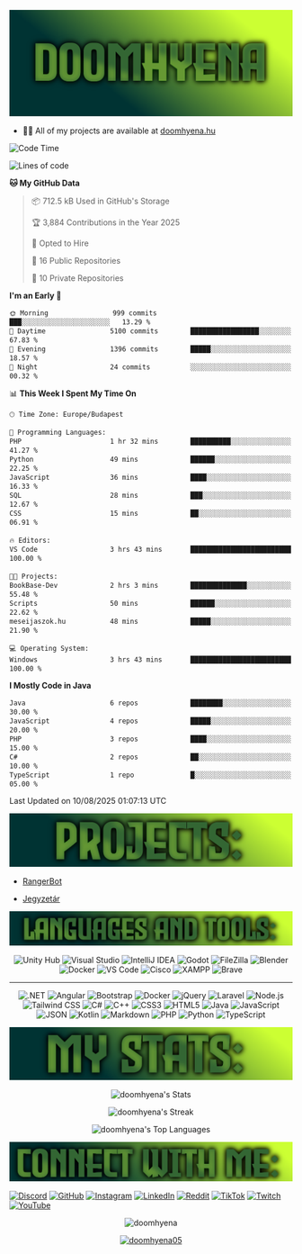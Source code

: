 ![Banner](img/Doomhyenabanner.png)

- 👨‍💻 All of my projects are available at [doomhyena.hu](https://doomhyena.hu/)


<!--START_SECTION:waka-->
![Code Time](http://img.shields.io/badge/Code%20Time-48%20hrs%2018%20mins-blue)

![Lines of code](https://img.shields.io/badge/From%20Hello%20World%20I%27ve%20Written-10.8%20million%20lines%20of%20code-blue)

**🐱 My GitHub Data** 

> 📦 712.5 kB Used in GitHub's Storage 
 > 
> 🏆 3,884 Contributions in the Year 2025
 > 
> 💼 Opted to Hire
 > 
> 📜 16 Public Repositories 
 > 
> 🔑 10 Private Repositories 
 > 
**I'm an Early 🐤** 

```text
🌞 Morning                999 commits         ███░░░░░░░░░░░░░░░░░░░░░░   13.29 % 
🌆 Daytime                5100 commits        █████████████████░░░░░░░░   67.83 % 
🌃 Evening                1396 commits        █████░░░░░░░░░░░░░░░░░░░░   18.57 % 
🌙 Night                  24 commits          ░░░░░░░░░░░░░░░░░░░░░░░░░   00.32 % 
```


📊 **This Week I Spent My Time On** 

```text
🕑︎ Time Zone: Europe/Budapest

💬 Programming Languages: 
PHP                      1 hr 32 mins        ██████████░░░░░░░░░░░░░░░   41.27 % 
Python                   49 mins             ██████░░░░░░░░░░░░░░░░░░░   22.25 % 
JavaScript               36 mins             ████░░░░░░░░░░░░░░░░░░░░░   16.33 % 
SQL                      28 mins             ███░░░░░░░░░░░░░░░░░░░░░░   12.67 % 
CSS                      15 mins             ██░░░░░░░░░░░░░░░░░░░░░░░   06.91 % 

🔥 Editors: 
VS Code                  3 hrs 43 mins       █████████████████████████   100.00 % 

🐱‍💻 Projects: 
BookBase-Dev             2 hrs 3 mins        ██████████████░░░░░░░░░░░   55.48 % 
Scripts                  50 mins             ██████░░░░░░░░░░░░░░░░░░░   22.62 % 
meseijaszok.hu           48 mins             █████░░░░░░░░░░░░░░░░░░░░   21.90 % 

💻 Operating System: 
Windows                  3 hrs 43 mins       █████████████████████████   100.00 % 
```

**I Mostly Code in Java** 

```text
Java                     6 repos             ████████░░░░░░░░░░░░░░░░░   30.00 % 
JavaScript               4 repos             █████░░░░░░░░░░░░░░░░░░░░   20.00 % 
PHP                      3 repos             ████░░░░░░░░░░░░░░░░░░░░░   15.00 % 
C#                       2 repos             ██░░░░░░░░░░░░░░░░░░░░░░░   10.00 % 
TypeScript               1 repo              █░░░░░░░░░░░░░░░░░░░░░░░░   05.00 % 
```




 Last Updated on 10/08/2025 01:07:13 UTC
<!--END_SECTION:waka-->

![Projects](img/Projects.png)

- [RangerBot](https://rangerbot.hu)

- [Jegyzetár](https://jegyzetar.eu/)


![Languages and Tools](img/LanguagesandTools.png)

<p align="center">
  <img src="https://cdn.jsdelivr.net/npm/simple-icons@v9/icons/unity.svg?color=white" width="40" height="40" alt="Unity Hub"/>
  <img src="https://cdn.jsdelivr.net/npm/simple-icons@v9/icons/visualstudio.svg?color=white" width="40" height="40" alt="Visual Studio"/>
  <img src="https://cdn.jsdelivr.net/npm/simple-icons@v9/icons/intellijidea.svg?color=white" width="40" height="40" alt="IntelliJ IDEA"/>
  <img src="https://cdn.jsdelivr.net/npm/simple-icons@v9/icons/godotengine.svg?color=white" width="40" height="40" alt="Godot"/>
  <img src="https://cdn.jsdelivr.net/npm/simple-icons@v9/icons/filezilla.svg?color=white" width="40" height="40" alt="FileZilla"/>
  <img src="https://cdn.jsdelivr.net/npm/simple-icons@v9/icons/blender.svg?color=white" width="40" height="40" alt="Blender"/>
  <img src="https://cdn.jsdelivr.net/npm/simple-icons@v9/icons/docker.svg?color=white" width="40" height="40" alt="Docker"/>
  <img src="https://cdn.jsdelivr.net/npm/simple-icons@v9/icons/visualstudiocode.svg?color=white" width="40" height="40" alt="VS Code"/>
  <img src="https://cdn.jsdelivr.net/npm/simple-icons@v9/icons/cisco.svg?color=white" width="40" height="40" alt="Cisco"/>
  <img src="https://cdn.jsdelivr.net/npm/simple-icons@v9/icons/xampp.svg?color=white" width="40" height="40" alt="XAMPP"/>
  <img src="https://cdn.jsdelivr.net/npm/simple-icons@v9/icons/brave.svg?color=white" width="40" height="40" alt="Brave"/>
</p>

---

<p align="center">
  <img src="https://cdn.jsdelivr.net/npm/simple-icons@v9/icons/dotnet.svg?color=white" width="40" height="40" alt=".NET"/>
  <img src="https://cdn.jsdelivr.net/npm/simple-icons@v9/icons/angular.svg?color=white" width="40" height="40" alt="Angular"/>
  <img src="https://cdn.jsdelivr.net/npm/simple-icons@v9/icons/bootstrap.svg?color=white" width="40" height="40" alt="Bootstrap"/>
  <img src="https://cdn.jsdelivr.net/npm/simple-icons@v9/icons/docker.svg?color=white" width="40" height="40" alt="Docker"/>
  <img src="https://cdn.jsdelivr.net/npm/simple-icons@v9/icons/jquery.svg?color=white" width="40" height="40" alt="jQuery"/>
  <img src="https://cdn.jsdelivr.net/npm/simple-icons@v9/icons/laravel.svg?color=white" width="40" height="40" alt="Laravel"/>
  <img src="https://cdn.jsdelivr.net/npm/simple-icons@v9/icons/nodedotjs.svg?color=white" width="40" height="40" alt="Node.js"/>
  <img src="https://cdn.jsdelivr.net/npm/simple-icons@v9/icons/tailwindcss.svg?color=white" width="40" height="40" alt="Tailwind CSS"/>
  <img src="https://cdn.jsdelivr.net/npm/simple-icons@v9/icons/csharp.svg?color=white" width="40" height="40" alt="C#"/>
  <img src="https://cdn.jsdelivr.net/npm/simple-icons@v9/icons/cplusplus.svg?color=white" width="40" height="40" alt="C++"/>
  <img src="https://cdn.jsdelivr.net/npm/simple-icons@v9/icons/css3.svg?color=white" width="40" height="40" alt="CSS3"/>
  <img src="https://cdn.jsdelivr.net/npm/simple-icons@v9/icons/html5.svg?color=white" width="40" height="40" alt="HTML5"/>
  <img src="https://cdn.jsdelivr.net/npm/simple-icons@v9/icons/java.svg?color=white" width="40" height="40" alt="Java"/>
  <img src="https://cdn.jsdelivr.net/npm/simple-icons@v9/icons/javascript.svg?color=white" width="40" height="40" alt="JavaScript"/>
  <img src="https://cdn.jsdelivr.net/npm/simple-icons@v9/icons/json.svg?color=white" width="40" height="40" alt="JSON"/>
  <img src="https://cdn.jsdelivr.net/npm/simple-icons@v9/icons/kotlin.svg?color=white" width="40" height="40" alt="Kotlin"/>
  <img src="https://cdn.jsdelivr.net/npm/simple-icons@v9/icons/markdown.svg?color=white" width="40" height="40" alt="Markdown"/>
  <img src="https://cdn.jsdelivr.net/npm/simple-icons@v9/icons/php.svg?color=white" width="40" height="40" alt="PHP"/>
  <img src="https://cdn.jsdelivr.net/npm/simple-icons@v9/icons/python.svg?color=white" width="40" height="40" alt="Python"/>
  <img src="https://cdn.jsdelivr.net/npm/simple-icons@v9/icons/typescript.svg?color=white" width="40" height="40" alt="TypeScript"/>
</p>

![Doomhyena's Stats](img/DoomhyenasStats.png)

<div align="center">

  ![doomhyena's Stats](https://github-readme-stats.vercel.app/api?username=doomhyena&theme=vue-dark&show_icons=true&hide_border=false&count_private=true)
  
  ![doomhyena's Streak](https://github-readme-streak-stats.herokuapp.com/?user=doomhyena&theme=vue-dark&hide_border=false)
  
  ![doomhyena's Top Languages](https://github-readme-stats.vercel.app/api/top-langs/?username=doomhyena&theme=vue-dark&show_icons=true&hide_border=false&layout=compact)
    
</div>

![Connect with me](img/Connectwithme.png)
  
[![Discord](https://img.shields.io/badge/Discord-%235865F2.svg?&logo=discord&logoColor=white)](https://discord.com/users/864583234158460938)
[![GitHub](https://img.shields.io/badge/GitHub-%23121011.svg?logo=github&logoColor=white)](https://github.com/doomhyena)
[![Instagram](https://img.shields.io/badge/Instagram-%23E4405F.svg?logo=Instagram&logoColor=white)](https://www.instagram.com/doomhyena/)
[![LinkedIn](https://custom-icon-badges.demolab.com/badge/LinkedIn-0A66C2?logo=linkedin-white&logoColor=fff)](https://linkedin.com/in/csontoskincso)
[![Reddit](https://img.shields.io/badge/Reddit-FF4500?logo=reddit&logoColor=white)](https://www.reddit.com/user/doomhyena/)
[![TikTok](https://img.shields.io/badge/TikTok-black?logo=tiktok&logoColor=white)](https://www.tiktok.com/@doomhyena)
[![Twitch](https://img.shields.io/badge/Twitch-%239146FF.svg?logo=Twitch&logoColor=white)](https://www.twitch.tv/doomhyena)
[![YouTube](https://img.shields.io/badge/YouTube-%23FF0000.svg?logo=YouTube&logoColor=white)](https://www.youtube.com/@doomhyena)
  
<p align="center"> <img src="https://komarev.com/ghpvc/?username=doomhyena&label=Profile%20views&color=0e75b6&style=flat" alt="doomhyena" /> </p>

<p align="center"> <a href="https://twitter.com/doomhyena05" target="blank"><img src="https://img.shields.io/twitter/follow/doomhyena05?logo=twitter&style=for-the-badge" alt="doomhyena05" /></a> </p>

